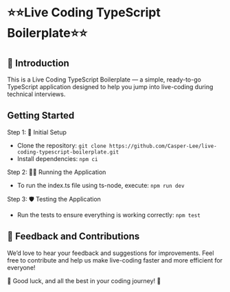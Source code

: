 # ⭐️⭐️Live Coding TypeScript Boilerplate⭐️⭐️

## 🚀 Introduction
This is a Live Coding TypeScript Boilerplate — a simple, ready-to-go TypeScript application designed to help you jump into live-coding during technical interviews.

## Getting Started
Step 1: 🚀 Initial Setup
* Clone the repository: `git clone https://github.com/Casper-Lee/live-coding-typescript-boilerplate.git`
* Install dependencies: `npm ci`

Step 2: 🏃‍♂️ Running the Application
* To run the index.ts file using ts-node, execute: `npm run dev`

Step 3: 🛡️ Testing the Application
* Run the tests to ensure everything is working correctly: `npm test`

## 💬 Feedback and Contributions
We’d love to hear your feedback and suggestions for improvements. Feel free to contribute and help us make live-coding faster and more efficient for everyone!

🎉 Good luck, and all the best in your coding journey! 🎉